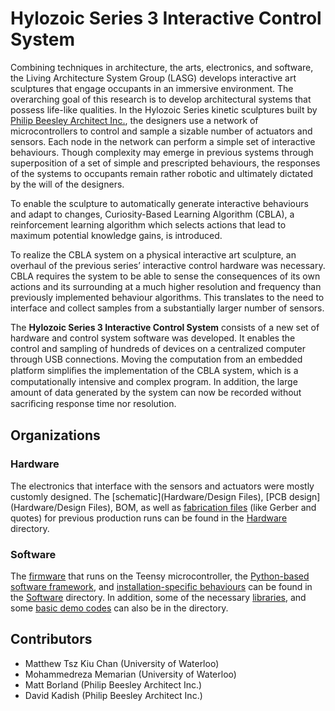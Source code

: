 Hylozoic Series 3 Interactive Control System
======================

 Combining techniques in architecture, the arts, electronics, and software, the Living Architecture System Group (LASG) develops interactive art sculptures that engage occupants in an immersive environment. The overarching goal of this research is to develop architectural systems that possess life-like qualities. In the Hylozoic Series kinetic sculptures built by [Philip Beesley Architect Inc.](http://philipbeesleyarchitect.com/), the designers use a network of microcontrollers to control and sample a sizable number of actuators and sensors. Each node in the network can perform a simple set of interactive behaviours. Though complexity may emerge in previous systems through superposition of a set of simple and prescripted behaviours, the responses of the systems to occupants remain rather robotic and ultimately dictated by the will of the designers. 

To enable the sculpture to automatically generate interactive behaviours and
adapt to changes, Curiosity-Based Learning Algorithm (CBLA), a reinforcement learning algorithm which selects actions that lead to maximum potential knowledge gains, is introduced.

To realize the CBLA system on a physical interactive art sculpture, an overhaul of the previous series’ interactive control hardware was necessary. CBLA requires the system to be able to sense the consequences of its own actions and its surrounding at a much higher resolution and frequency than previously implemented behaviour algorithms. This translates to the need to interface and collect samples from a substantially larger number of sensors. 

The **Hylozoic Series 3 Interactive Control System** consists of a new set of hardware and control system software was developed. It enables the control and sampling of hundreds of devices on a centralized computer through USB connections. Moving the computation from an embedded platform simpliﬁes the implementation of the CBLA system, which is a computationally intensive and complex
program. In addition, the large amount of data generated by the system can now be recorded without sacriﬁcing response time nor resolution.

## Organizations

### Hardware

The electronics that interface with the sensors and actuators were mostly customly designed. The [schematic](Hardware/Design Files), [PCB design](Hardware/Design Files), BOM, as well as [fabrication files](Hardware/fabrication) (like Gerber and quotes) for previous production runs can be found in the [Hardware](Hardware) directory. 

### Software

The [firmware](Software/teensy_firmware) that runs on the Teensy microcontroller, the [Python-based software framework](Software/pyHylozoic3), and [installation-specific behaviours](Software/complex_behaviours) can be found in the [Software](Software) directory. In addition, some of the necessary [libraries](Software/_libraries), and some [basic demo codes](Software/basic_behaviours) can also be in the directory.


## Contributors
* Matthew Tsz Kiu Chan (University of Waterloo)
* Mohammedreza Memarian (University of Waterloo)
* Matt Borland (Philip Beesley Architect Inc.)
* David Kadish (Philip Beesley Architect Inc.)

